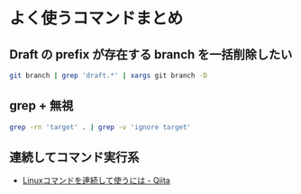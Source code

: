 # よく使うコマンドまとめ

## Draft の prefix が存在する branch を一括削除したい

```bash
git branch | grep 'draft.*' | xargs git branch -D
```

## grep + 無視

```bash
grep -rn 'target' . | grep -v 'ignore target'
```

## 連続してコマンド実行系

- [Linuxコマンドを連続して使うには - Qiita](https://qiita.com/egawa_kun/items/714394609eef6be8e0bf)
